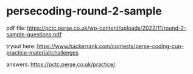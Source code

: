 # persecoding-round-2-sample

pdf file: https://pctc.perse.co.uk/wp-content/uploads/2022/11/round-2-sample-questions.pdf

tryout here: https://www.hackerrank.com/contests/perse-coding-cup-practice-material/challenges

answers: https://pctc.perse.co.uk/practice/

